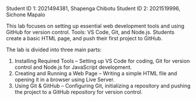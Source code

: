 Student ID 1: 2021494381, Shapenga Chibotu
Student ID 2: 2021519996, Sichone  Mapalo

This lab focuses on setting up essential web development tools and using GitHub for version control.
Tools:
VS Code, Git, and Node.js.
Students create a basic HTML page, and push their first project to GitHub.

The lab is divided into three main parts:

1. Installing Required Tools – Setting up VS Code for coding, Git for version control and Node.js for JavaScript development.
2. Creating and Running a Web Page – Writing a simple HTML file and opening it in a browser using Live Server.
3. Using Git & GitHub – Configuring Git, initializing a repository and pushing the project to a GitHub repository for version control.
